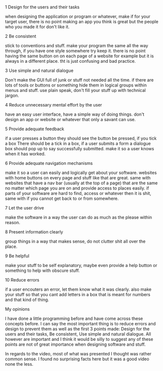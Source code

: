 1 Design for the users and their tasks

when designing the application or program or whatever, make if for your target user, there is no point making an app you think is great but the people who you made it for don't like it.

2 Be consistent

stick to conventions and stuff. make your program the same all the way through, if you have one style somewhere try keep it. there is no point having the same button on on each page of a website for example but it is always in a different place. tht is just confusing and bad practice.

3 Use simple and natural dialogue

Don't make the GUI full of junk or stuff not needed all the time. if there are lots of tools or buttons or something hide them in logical groups within menus and stuff. use plain speak, don't fill your stuff up with technical jargon.

4 Reduce unnecessary mental effort by the user

have an easy user interface, have a simple way of doing things. don't design an app or website or whatever that only a savant can use.

5 Provide adequate feedback

if a user presses a button they should see the button be pressed, if you tick  a box There should be a tick in a box, if a user submits a form a dialogue box should pop up to say successfully submitted. make it so a user knows when it has worked.

6 Provide adequate navigation mechanisms

make it so a user can easily and logically get about your software. websites with home buttons on every page and stuff like that are great. same with websites that have a nav bar (usually at the top of a page) that are the same no matter which page you are on and provide access to places easily. if parts of your software are hard to find, access or whatever then it is shit, same with if you cannot get back to or from somewhere.

7 Let the user drive

make the software in a way the user can do as much as the please within reason.

8 Present information clearly

group things in a way that makes sense, do not clutter shit all over the place.

9 Be helpful

make your stuff to be self explanatory, maybe even provide a help button or something to help with obscure stuff.

10 Reduce errors

if a user encouters an error, let them know what it was clearly. also make your stuff so that you cant add letters in a box that is meant for numbers and that kind of thing.





My opinions

I have done a little programming before and have come across these concepts before. I can say the most important thing is to reduce errors and design to prevent them as well as the first 3 points made: Design for the users and their tasks, Be consistent, Use simple and natural dialogue. All however are important and I think it would be silly to suggest any of these points are not of great importance when designing software and stuff.

In regards to the video, most of what was presented I thought was rather common sense. I found no surprising facts here but it was a good video none the less.

